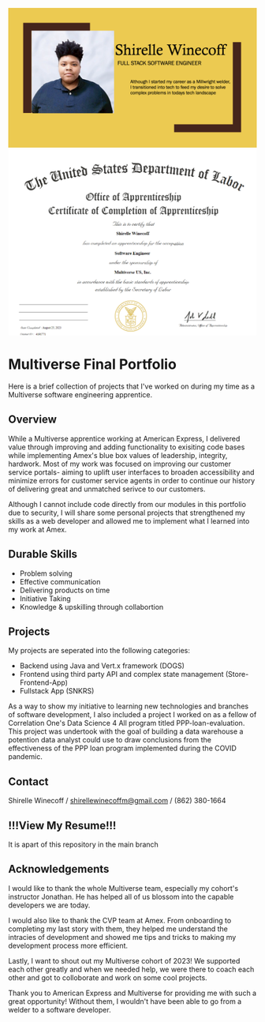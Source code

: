![Shirelle Winecoff](ShirelleW.png)
![DOL Cert of Completion of Software Engineering Apprenticeship](DOL_CErt.png)


# Multiverse Final Portfolio

Here is a brief collection of projects that I've worked on during my time as a Multiverse software engineering apprentice.

## Overview

While a Multiverse apprentice working at American Express, I delivered value through improving and adding functionality to exisiting code bases while implementing Amex's blue box values of leadership, integrity, hardwork. Most of my work was focused on improving our customer service portals- aiming to uplift user interfaces to broaden accessibility and minimize errors for customer service agents in order to continue our history of delivering great and unmatched serivce to our customers. 

Although I cannot include code directly from our modules in this portfolio due to security, I will share some personal projects that strengthened my skills as a web developer and allowed me to implement what I learned into my work at Amex. 

## Durable Skills

- Problem solving
- Effective communication
- Delivering products on time
- Initiative Taking 
- Knowledge & upskilling through collabortion

## Projects

My projects are seperated into the following categories: 

- Backend using Java and Vert.x framework (DOGS)
- Frontend using third party API and complex state management (Store-Frontend-App)
- Fullstack App (SNKRS)

As a way to show my initiative to learning new technologies and branches of software development, I also included a project I worked on as a fellow of Correlation One's Data Science 4 All program titled PPP-loan-evaluation. This project was undertook with the goal of building a data warehouse a potention data analyst could use to draw conclusions from the effectiveness of the PPP loan program implemented during the COVID pandemic. 

## Contact

Shirelle Winecoff / shirellewinecoffm@gmail.com / (862) 380-1664

## !!!View My Resume!!!

It is apart of this repository in the main branch

## Acknowledgements

I would like to thank the whole Multiverse team, especially my cohort's instructor Jonathan. He has helped all of us blossom into the capable developers we are today. 

I would also like to thank the CVP team at Amex. From onboarding to completing my last story with them, they helped me understand the intracies of development and showed me tips and tricks to making my development process more efficient. 

Lastly, I want to shout out my Multiverse cohort of 2023! We supported each other greatly and when we needed help, we were there to coach each other and got to colloborate and work on some cool projects. 

Thank you to American Express and Multiverse for providing me with such a great opportunity! Without them, I wouldn't have been able to go from a welder to a software developer. 
